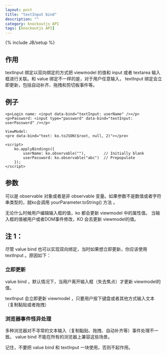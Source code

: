 ```yaml
---
layout: post
title: "textInput bind"
description: ""
category: knockoutjs API
tags: [knockoutjs API]
---
```

{% include JB/setup %}

## 作用

textInput 绑定以双向绑定的方式把 viewmodel 的值和 input 或者 textarea 输入框进行关联。和 value 绑定不一样的是，对于用户任意输入， textInput 绑定会立即更新，包括自动补齐、拖拽和剪切板事件等。

## 例子

	<p>Login name: <input data-bind="textInput: userName" /></p>
	<p>Password: <input type="password" data-bind="textInput: userPassword" /></p>
	 
	ViewModel:
	<pre data-bind="text: ko.toJSON($root, null, 2)"></pre>
	 
	<script>
	    ko.applyBindings({
	        userName: ko.observable(""),        // Initially blank
	        userPassword: ko.observable("abc")  // Prepopulate
	    });
	</script>


## 参数

可以是 observable 对象或者是非 observable 变量。如果参数不是数值或者字符串类型的，就ko会调用 yourParameter.toString() 方法 。

无论什么时候用户编辑输入框的值，ko 都会更新 viewmodel 中的属性值。 当输入框的值被用户或者DOM事件修改，KO 会去更新 viewmodel的值。


## 注 1：

尽管 value bind 也可以实现双向绑定，当时如果想立即更新，你应该使用 textInput 。原因如下：

### 立即更新

value bind ，默认情况下，当用户离开输入框（失去焦点）才更新 viewmodel的值。

textInput 会立即更新 viewmodel ，只要用户按下键盘或者其他方式输入文本（复制黏贴或者拖拽）


### 浏览器事件怪异处理

多种浏览器对不寻常的文本输入（复制黏贴、拖拽、自动补齐等）事件处理不一致。 value bind 不能在所有的浏览器上兼容这些场景。


记住，不要把 value bind 和 textInput 一块使用，否则不起作用。
















